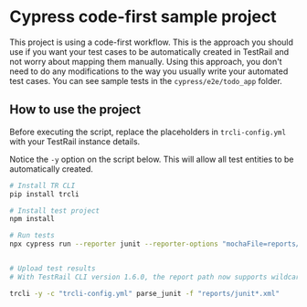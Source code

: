 # Cypress code-first sample project

This project is using a code-first workflow. This is the approach you should use if you want your test cases to be automatically created in TestRail and not worry about mapping them manually. Using this approach, you don't need to do any modifications to the way you usually write your automated test cases. You can see sample tests in the `cypress/e2e/todo_app` folder. 

## How to use the project

Before executing the script, replace the placeholders in `trcli-config.yml` with your TestRail instance details.

Notice the `-y` option on the script below. This will allow all test entities to be automatically created.

```sh
# Install TR CLI
pip install trcli

# Install test project
npm install

# Run tests
npx cypress run --reporter junit --reporter-options "mochaFile=reports/junit-[hash].xml"


# Upload test results
# With TestRail CLI version 1.6.0, the report path now supports wildcards, allowing you to merge multiple reports seamlessly.

trcli -y -c "trcli-config.yml" parse_junit -f "reports/junit*.xml"
```

